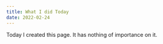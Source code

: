```yaml
---
title: What I did Today
date: 2022-02-24
---
```


Today I created this page. It has nothing of importance on it.
